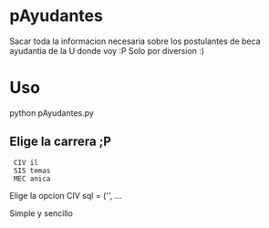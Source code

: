 pAyudantes
==========

Sacar toda la informacion necesaria sobre los postulantes de beca ayudantia de la U donde voy :P
Solo por diversion :)

Uso
===
python pAyudantes.py

Elige la carrera ;P
-------------------
	 CIV il 
	 SIS temas 
	 MEC anica 

Elige la opcion CIV
sql = ('', ...


Simple y sencillo

